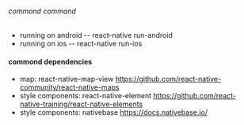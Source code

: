 ###### commond command
* running on android -- react-native run-android
* running on ios -- react-native run-ios

#### commond dependencies
* map: react-native-map-view https://github.com/react-native-community/react-native-maps
* style components: react-native-element https://github.com/react-native-training/react-native-elements
* style components: nativebase https://docs.nativebase.io/
